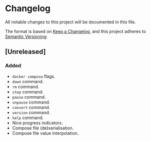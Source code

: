 # Changelog

All notable changes to this project will be documented in this file.

The format is based on [Keep a Changelog](https://keepachangelog.com/en/1.0.0/),
and this project adheres to [Semantic Versioning](https://semver.org/spec/v2.0.0.html).

## [Unreleased]

### Added

- `docker compose` flags.
- `down` command.
- `rm` command.
- `stop` command.
- `pause` command.
- `unpause` command.
- `convert` command.
- `version` command.
- `help` command.
- Nice progress indicators.
- Compose file (de)serialisation.
- Compose file value interpolation.

